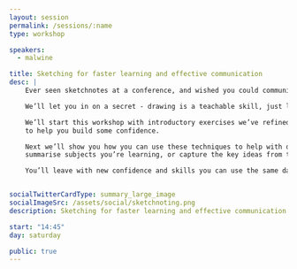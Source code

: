 ```yaml
---
layout: session
permalink: /sessions/:name
type: workshop

speakers:
  - malwine

title: Sketching for faster learning and effective communication
desc: |
    Ever seen sketchnotes at a conference, and wished you could communicate as clearly, and quickly?

    We’ll let you in on a secret - drawing is a teachable skill, just like writing code is.

    We’ll start this workshop with introductory exercises we’ve refined at conference workshops this year,
    to help you build some confidence.

    Next we’ll show you how you can use these techniques to help with discussions around system design and software architecture,
    summarise subjects you’re learning, or capture the key ideas from talks.

    You’ll leave with new confidence and skills you can use the same day!


socialTwitterCardType: summary_large_image
socialImageSrc: /assets/social/sketchnoting.png
description: Sketching for faster learning and effective communication

start: "14:45"
day: saturday

public: true
---
```


